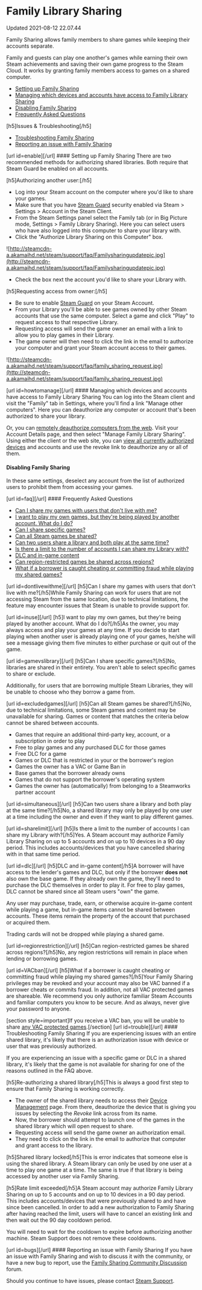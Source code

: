 # Family Library Sharing
Updated 2021-08-12 22.07.44

Family Sharing allows family members to share games while keeping their accounts separate.  
  
Family and guests can play one another's games while earning their own Steam achievements and saving their own game progress to the Steam Cloud. It works by granting family members access to games on a shared computer.  

* [Setting up Family Sharing](#enable)
* [Managing which devices and accounts have access to Family Library Sharing](#howtomanage)
* [Disabling Family Sharing](#howtomanage)
* [Frequently Asked Questions](#faq)

 [h5]Issues & Troubleshooting[/h5]
* [Troubleshooting Family Sharing](#trouble)
* [Reporting an issue with Family Sharing](#bugs)

  
  
[url id=enable][/url] #### Setting up Family Sharing
There are two recommended methods for authorizing shared libraries. Both require that Steam Guard be enabled on all accounts.  
  
[h5]Authorizing another user:[/h5]
* Log into your Steam account on the computer where you'd like to share your games.
* Make sure that you have [Steam Guard](https://help.steampowered.com/en/faqs/view/06B0-26E6-2CF8-254C) security enabled via Steam > Settings > Account in the Steam Client.
* From the Steam Settings panel select the Family tab (or in Big Picture mode, Settings > Family Library Sharing). Here you can select users who have also logged into this computer to share your library with.
* Click the "Authorize Library Sharing on this Computer" box.  
  
![http://steamcdn-a.akamaihd.net/steam/support/faq/Familysharingupdatepic.jpg](http://steamcdn-a.akamaihd.net/steam/support/faq/Familysharingupdatepic.jpg)
* Check the box next the account you'd like to share your Library with.

 [h5]Requesting access from owner:[/h5]
* Be sure to enable [Steam Guard](https://help.steampowered.com/en/faqs/view/06B0-26E6-2CF8-254C) on your Steam Account.
* From your Library you'll be able to see games owned by other Steam accounts that use the same computer. Select a game and click "Play" to request access to that respective Library.
* Requesting access will send the game owner an email with a link to allow you to play games in their Library.
* The game owner will then need to click the link in the email to authorize your computer and grant your Steam account access to their games.  
  
![http://steamcdn-a.akamaihd.net/steam/support/faq/family_sharing_request.jpg](http://steamcdn-a.akamaihd.net/steam/support/faq/family_sharing_request.jpg)

 [url id=howtomanage][/url] #### Managing which devices and accounts have access to Family Library Sharing
You can log into the Steam client and visit the "Family" tab in Settings, where you'll find a link "Manage other computers". Here you can deauthorize any computer or account that's been authorized to share your library.  
  
Or, you can [remotely deauthorize computers from the web](https://store.steampowered.com/account/managedevices). Visit your Account Details page, and then select "Manage Family Library Sharing". Using either the client or the web site, you can [view all currently authorized devices](https://store.steampowered.com/account/managedevices) and accounts and use the revoke link to deauthorize any or all of them.  
  
#### Disabling Family Sharing
In these same settings, deselect any account from the list of authorized users to prohibit them from accessing your games.  
  
[url id=faq][/url] #### Frequently Asked Questions

* [Can I share my games with users that don't live with me?](#dontlivewithme)
* [I want to play my own games, but they're being played by another account. What do I do?](#inuse)
* [Can I share specific games?](#gamevslibrary)
* [Can all Steam games be shared?](#excludedgames)
* [Can two users share a library and both play at the same time?](#simultaneous)
* [Is there a limit to the number of accounts I can share my Library with?](#sharelimit)
* [DLC and in-game content](#dlc)
* [Can region-restricted games be shared across regions?](#regionrestriction)
* [What if a borrower is caught cheating or committing fraud while playing my shared games?](#VACban)

 [url id=dontlivewithme][/url]  [h5]Can I share my games with users that don't live with me?[/h5]While Family Sharing can work for users that are not accessing Steam from the same location, due to technical limitations, the feature may encounter issues that Steam is unable to provide support for.  
  
[url id=inuse][/url]  [h5]I want to play my own games, but they're being played by another account. What do I do?[/h5]As the owner, you may always access and play your games at any time. If you decide to start playing when another user is already playing one of your games, he/she will see a message giving them five minutes to either purchase or quit out of the game.  
  
[url id=gamevslibrary][/url]  [h5]Can I share specific games?[/h5]No, libraries are shared in their entirety. You aren't able to select specific games to share or exclude.  
  
Additionally, for users that are borrowing multiple Steam Libraries, they will be unable to choose who they borrow a game from.  
  
[url id=excludedgames][/url]  [h5]Can all Steam games be shared?[/h5]No, due to technical limitations, some Steam games and content may be unavailable for sharing. Games or content that matches the criteria below cannot be shared between accounts.  

* Games that require an additional third-party key, account, or a subscription in order to play
* Free to play games and any purchased DLC for those games
* Free DLC for a game
* Games or DLC that is restricted in your or the borrower's region
* Games the owner has a VAC or Game Ban in
* Base games that the borrower already owns
* Games that do not support the borrower's operating system
* Games the owner has (automatically) from belonging to a Steamworks partner account

  
[url id=simultaneous][/url]  [h5]Can two users share a library and both play at the same time?[/h5]No, a shared library may only be played by one user at a time including the owner and even if they want to play different games.  
  
[url id=sharelimit][/url]  [h5]Is there a limit to the number of accounts I can share my Library with?[/h5]Yes. A Steam account may authorize Family Library Sharing on up to 5 accounts and on up to 10 devices in a 90 day period. This includes accounts/devices that you have cancelled sharing with in that same time period.  
  
[url id=dlc][/url]  [h5]DLC and in-game content[/h5]A borrower will have access to the lender's games and DLC, but only if the borrower **does not** also own the base game. If they already own the game, they'll need to purchase the DLC themselves in order to play it. For free to play games, DLC cannot be shared since all Steam users "own" the game.  
  
Any user may purchase, trade, earn, or otherwise acquire in-game content while playing a game, but in-game items cannot be shared between accounts. These items remain the property of the account that purchased or acquired them.  
  
Trading cards will not be dropped while playing a shared game.  
  
[url id=regionrestriction][/url]  [h5]Can region-restricted games be shared across regions?[/h5]No, any region restrictions will remain in place when lending or borrowing games.  
  
[url id=VACban][/url]  [h5]What if a borrower is caught cheating or committing fraud while playing my shared games?[/h5]Your Family Sharing privileges may be revoked and your account may also be VAC banned if a borrower cheats or commits fraud. In addition, not all VAC protected games are shareable. We recommend you only authorize familiar Steam Accounts and familiar computers you know to be secure. And as always, never give your password to anyone.  
  
[section style=important]If you receive a VAC ban, you will be unable to share [any VAC protected games](http://store.steampowered.com/search/?category2=8).[/section]    [url id=trouble][/url] #### Troubleshooting Family Sharing
If you are experiencing issues with an entire shared library, it's likely that there is an authorization issue with device or user that was previously authorized.  
  
If you are experiencing an issue with a specific game or DLC in a shared library, it's likely that the game is not available for sharing for one of the reasons outlined in the FAQ above.  
  
[h5]Re-authorizing a shared library[/h5]This is always a good first step to ensure that Family Sharing is working correctly.  

* The owner of the shared library needs to access their [Device Management](https://store.steampowered.com/account/managedevices) page. From there, deauthorize the device that is giving you issues by selecting the *Revoke* link across from its name.
* Now, the borrower should attempt to launch one of the games in the shared library which will open request to share.
* Requesting access will send the game owner an authorization email.
* They need to click on the link in the email to authorize that computer and grant access to the library.

 [h5]Shared library locked[/h5]This is error indicates that someone else is using the shared library. A Steam library can only be used by one user at a time to play one game at a time. The same is true if that library is being accessed by another user via Family Sharing.  
  
[h5]Rate limit exceeded[/h5]A Steam account may authorize Family Library Sharing on up to 5 accounts and on up to 10 devices in a 90 day period. This includes accounts/devices that were previously shared to and have since been cancelled. In order to add a new authorization to Family Sharing after having reached the limit, users will have to cancel an existing link and then wait out the 90 day cooldown period.  
  
You will need to wait for the cooldown to expire before authorizing another machine. Steam Support does not remove these cooldowns.  
  
[url id=bugs][/url] #### Reporting an issue with Family Sharing
If you have an issue with Family Sharing and wish to discuss it with the community, or have a new bug to report, use the [Family Sharing Community Discussion](http://steamcommunity.com/groups/familysharing/discussions) forum.  
  
Should you continue to have issues, please contact [Steam Support](https://help.steampowered.com/en/wizard/HelpWithSteamIssue/?issueid=803).  
  
